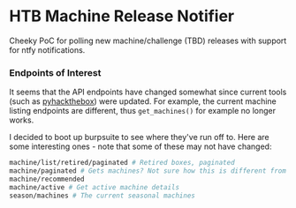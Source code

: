 # HTB Machine Release Notifier
Cheeky PoC for polling new machine/challenge (TBD) releases with support for ntfy notifications.

### Endpoints of Interest
It seems that the API endpoints have changed somewhat since current tools (such as [pyhackthebox](https://pypi.org/project/PyHackTheBox/)) were updated. For example, the current machine listing endpoints are different, thus `get_machines()` for example no longer works.

I decided to boot up burpsuite to see where they've run off to. Here are some interesting ones - note that some of these may not have changed:

```sh
machine/list/retired/paginated # Retired boxes, paginated
machine/paginated # Gets machines? Not sure how this is different from machine/list
machine/recommended
machine/active # Get active machine details
season/machines # The current seasonal machines
```

